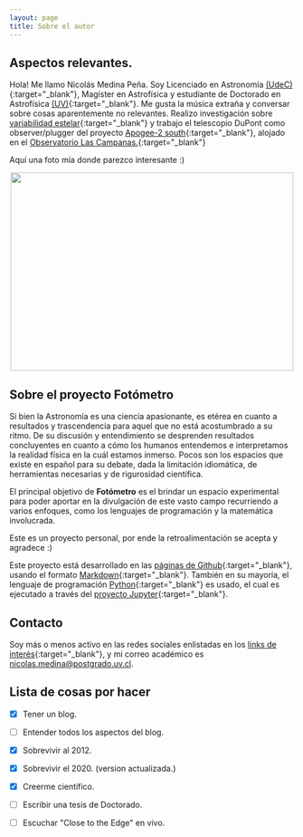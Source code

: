 ```yaml
---
layout: page
title: Sobre el autor
---
```


## Aspectos relevantes.

Hola! Me llamo Nicolás Medina Peña. Soy Licenciado en Astronomía [(UdeC)](http://www.udec.cl/pexterno/){:target="_blank"}, Magíster en Astrofísica y estudiante de Doctorado en Astrofísica [(UV)](http://uv.cl/){:target="_blank"}. Me gusta la música extraña y conversar sobre cosas aparentemente no relevantes. 
Realizo investigación sobre [variabilidad estelar](https://es.wikipedia.org/wiki/Estrella_variable){:target="_blank"} y trabajo el telescopio DuPont como observer/plugger del proyecto [Apogee-2 south](http://www.sdss.org/surveys/apogee-2/){:target="_blank"}, alojado en el [Observatorio Las Campanas.](https://es.wikipedia.org/wiki/Observatorio_Las_Campanas){:target="_blank"}

Aquí una foto mía donde parezco interesante :)

<p align="center">
<img src="https://raw.githubusercontent.com/nicomedinap/nicomedinap.github.io/master/imagenes/workshop_mas_2018.jpg"
 height="350" width="500">
</p>

## Sobre el proyecto Fotómetro

Si bien la Astronomía es una ciencia apasionante, es etérea en cuanto a resultados y trascendencia para aquel que no está acostumbrado a su ritmo. De su discusión y entendimiento se desprenden resultados concluyentes en cuanto a cómo los humanos entendemos e interpretamos la realidad física en la cuál estamos inmerso. Pocos son los espacios que existe en español para su debate, dada la limitación idiomática, de herramientas necesarias y de rigurosidad científica. 

El principal objetivo de **Fotómetro** es el brindar un espacio experimental para poder aportar en la divulgación de este vasto campo recurriendo a varios enfoques, como los lenguajes de programación y la matemática involucrada. 

Este es un proyecto personal, por ende la retroalimentación se acepta y agradece :)

Este proyecto está desarrollado en las [páginas de Github](https://pages.github.com/){:target="_blank"}, usando el formato [Markdown](https://guides.github.com/features/mastering-markdown/){:target="_blank"}. También en su mayoría, el lenguaje de programación [Python](https://es.wikipedia.org/wiki/Python){:target="_blank"} es usado, el cual es ejecutado a través del [proyecto Jupyter](http://jupyter.org/){:target="_blank"}. 

## Contacto

Soy más o menos activo en las redes sociales enlistadas en los [links de interés](https://nicomedinap.github.io/links.html){:target="_blank"}, y mi correo académico es nicolas.medina@postgrado.uv.cl.

## Lista de cosas por hacer

- [x] Tener un blog.
- [ ] Entender todos los aspectos del blog.
- [x] Sobrevivir al 2012.
- [x] Sobrevivir el 2020. (version actualizada.)
- [x] Creerme científico.
- [ ] Escribir una tesis de Doctorado.
- [ ] Escuchar "Close to the Edge" en vivo.

